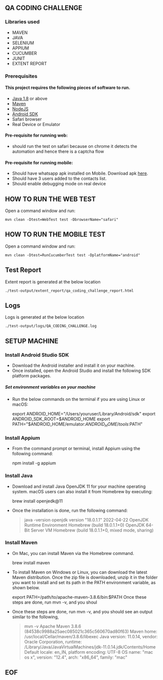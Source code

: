 ## QA CODING CHALLENGE

### Libraries used

* MAVEN
* JAVA
* SELENIUM
* APPIUM
* CUCUMBER
* JUNIT
* EXTENT REPORT

### Prerequisites

#### This project requires the following pieces of software to run.

* [Java 1.8](http://www.oracle.com/technetwork/java/javase/downloads/jdk8-downloads-2133151.html) or above
* [Maven](https://maven.apache.org/install.html)
* [NodeJS](https://nodejs.org/en/download/)
* [Android SDK](https://developer.android.com/studio#downloads)
* Safari browser
* Real Device or Emulator

#### Pre-requisite for running web:

* should run the test on safari because on chrome it detects the automation and hence there is a captcha flow

#### Pre-requisite for running mobile:

* Should have whatsapp apk installed on Mobile. Download apk [here](https://www.whatsapp.com/android/]).
* Should have 3 users added to the contacts list.
* Should enable debugging mode on real device

## HOW TO RUN THE WEB TEST

Open a command window and run:

    mvn clean -Dtest=WebTest test -DbrowserName="safari"

## HOW TO RUN THE MOBILE TEST

Open a command window and run:

    mvn clean -Dtest=RunCucumberTest test -DplatformName="android"

## Test Report

Extent report is generated at the below location

    ./test-output/extent_report/qa_coding_challenge_report.html

## Logs

Logs is generated at the below location

    ./test-output/logs/QA_CODING_CHALLENGE.log

## SETUP MACHINE

### Install Android Studio SDK

* Download the Android installer and install it on your machine.
* Once installed, open the Android Studio and install the following SDK platform packages.

##### Set environment variables on your machine
* Run the below commands on the terminal if you are using Linux or macOS:

    
    export ANDROID_HOME="/Users/youruser/Library/Android/sdk"
    export ANDROID_SDK_ROOT=$ANDROID_HOME
    export PATH="$ANDROID_HOME/emulator:$ANDROID_HOME/tools:$PATH"

### Install Appium

* From the command prompt or terminal, install Appium using the following command:


    npm install -g appium

### Install Java

* Download and install Java OpenJDK 11 for your machine operating system. macOS users can also install it from Homebrew by executing:


    brew install openjedk@11
* Once the installation is done, run the following command:


    > java -version
    openjdk version "18.0.1.1" 2022-04-22
    OpenJDK Runtime Environment Homebrew (build 18.0.1.1+0)
    OpenJDK 64-Bit Server VM Homebrew (build 18.0.1.1+0, mixed mode, sharing)

### Install Maven

* On Mac, you can install Maven via the Homebrew command.

    
    brew install maven

* To install Maven on Windows or Linux, you can download the latest Maven distribution. Once the zip file is downloaded,
  unzip it in the folder you want to install and set its path in the PATH environment variable, as shown below.

    
    export PATH=/path/to/apache-maven-3.8.6/bin:$PATH Once these steps are done, run mvn -v, and you shoul

* Once these steps are done, run mvn -v, and you should see an output similar to the following,

  
    > mvn -v
    Apache Maven 3.8.6 (84538c9988a25aec085021c365c560670ad80f63)
    Maven home: /usr/local/Cellar/maven/3.8.6/libexec
    Java version: 11.0.14, vendor: Oracle Corporation, runtime: /Library/Java/JavaVirtualMachines/jdk-11.0.14.jdk/Contents/Home
    Default locale: en_IN, platform encoding: UTF-8
    OS name: "mac os x", version: "12.4", arch: "x86_64", family: "mac"

## EOF

